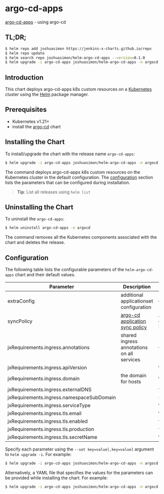 # argo-cd-apps

[argo-cd-apps](https://github.com/argoproj) - using argo-cd

## TL;DR;

```bash
$ helm repo add joshuasimon https://jenkins-x-charts.github.io/repo
$ helm repo update
$ helm search repo joshuasimon/helm-argo-cd-apps --version=0.1.0
$ helm upgrade -i argo-cd-apps joshuasimon/helm-argo-cd-apps -n argocd --create-namespace --version=0.1.0
```

## Introduction

This chart deploys argo-cd-apps k8s custom resources on a [Kubernetes](http://kubernetes.io) cluster using the [Helm](https://helm.sh) package manager.

## Prerequisites

- Kubernetes v1.21+
- install the [argo-cd](https://github.com/argoproj/argo-helm/tree/main/charts/argo-cd) chart

## Installing the Chart

To install/upgrade the chart with the release name `argo-cd-apps`:

```bash
$ helm upgrade -i argo-cd-apps joshuasimon/helm-argo-cd-apps -n argocd --create-namespace --version=0.1.0
```

The command deploys argo-cd-apps k8s custom resources on the Kubernetes cluster in the default configuration. The [configuration](#configuration) section lists the parameters that can be configured during installation.

> **Tip**: List all releases using `helm list`

## Uninstalling the Chart

To uninstall the `argo-cd-apps`:

```bash
$ helm uninstall argo-cd-apps -n argocd
```

The command removes all the Kubernetes components associated with the chart and deletes the release.

## Configuration

The following table lists the configurable parameters of the `helm-argo-cd-apps` chart and their default values.

|                 Parameter                 |                                            Description                                            |                                             Default                                              |
|-------------------------------------------|---------------------------------------------------------------------------------------------------|--------------------------------------------------------------------------------------------------|
| extraConfig                               | additional applicationset configuration                                                           | <code>{}</code>                                                                                  |
| syncPolicy                                | [argo-cd application sync policy](https://argo-cd.readthedocs.io/en/stable/user-guide/auto_sync/) | <code>{"automated":{"prune":true,"selfHeal":true},"syncOptions":["CreateNamespace=true"]}</code> |
| jxRequirements.ingress.annotations        | shared ingress annotations on all services                                                        | <code>{}</code>                                                                                  |
| jxRequirements.ingress.apiVersion         |                                                                                                   | <code>"networking.k8s.io/v1"</code>                                                              |
| jxRequirements.ingress.domain             | the domain for hosts                                                                              | <code>""</code>                                                                                  |
| jxRequirements.ingress.externalDNS        |                                                                                                   | <code>false</code>                                                                               |
| jxRequirements.ingress.namespaceSubDomain |                                                                                                   | <code>-jx.</code>                                                                                |
| jxRequirements.ingress.serviceType        |                                                                                                   | <code>""</code>                                                                                  |
| jxRequirements.ingress.tls.email          |                                                                                                   | <code>""</code>                                                                                  |
| jxRequirements.ingress.tls.enabled        |                                                                                                   | <code>false</code>                                                                               |
| jxRequirements.ingress.tls.production     |                                                                                                   | <code>false</code>                                                                               |
| jxRequirements.ingress.tls.secretName     |                                                                                                   | <code>""</code>                                                                                  |


Specify each parameter using the `--set key=value[,key=value]` argument to `helm upgrade -i`. For example:

```bash
$ helm upgrade -i argo-cd-apps joshuasimon/helm-argo-cd-apps -n argocd --create-namespace --version=0.1.0 --set syncPolicy={"automated":{"prune":true,"selfHeal":true},"syncOptions":["CreateNamespace=true"]}
```

Alternatively, a YAML file that specifies the values for the parameters can be provided while
installing the chart. For example:

```bash
$ helm upgrade -i argo-cd-apps joshuasimon/helm-argo-cd-apps -n argocd --create-namespace --version=0.1.0 --values values.yaml
```
